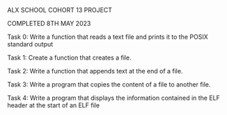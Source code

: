 ALX SCHOOL COHORT 13 PROJECT 

COMPLETED 8TH MAY 2023

Task 0: Write a function that reads a text file and prints it to the POSIX standard output

Task 1: Create a function that creates a file.

Task 2: Write a function that appends text at the end of a file.

Task 3: Write a program that copies the content of a file to another file.

Task 4: Write a program that displays the information contained in the ELF header at the start of an ELF file


